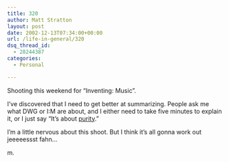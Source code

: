 ```yaml
---
title: 320
author: Matt Stratton
layout: post
date: 2002-12-13T07:34:00+00:00
url: /life-in-general/320
dsq_thread_id:
  - 28244387
categories:
  - Personal

---
```

Shooting this weekend for &#8220;Inventing: Music&#8221;.

I&#8217;ve discovered that I need to get better at summarizing. People ask me what DWG or I:M are about, and I either need to take five minutes to explain it, or I just say &#8220;It&#8217;s about [purity][1].&#8221;

I&#8217;m a little nervous about this shoot. But I think it&#8217;s all gonna work out jeeeeessst fahn&#8230;

m.

 [1]: http://us.imdb.com/Title?0120202